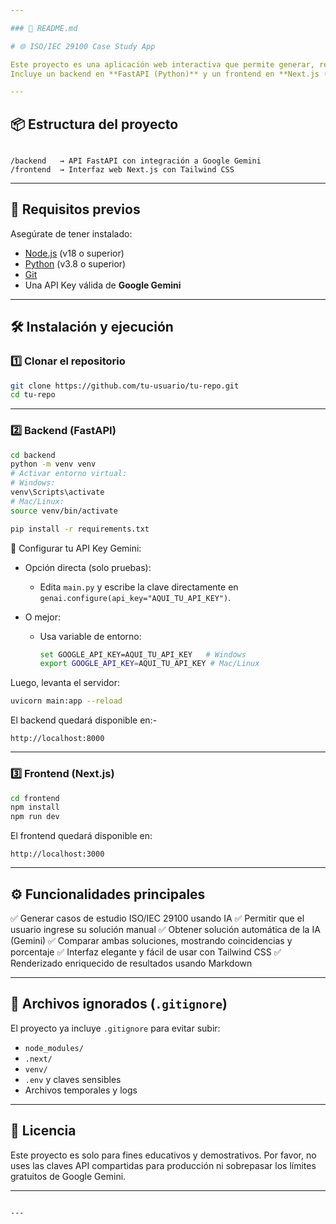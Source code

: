 ```yaml
---

### 📄 README.md

# 🌐 ISO/IEC 29100 Case Study App

Este proyecto es una aplicación web interactiva que permite generar, resolver y comparar casos de estudio relacionados con la norma **ISO/IEC 29100 (Privacidad y Protección de Datos)** usando inteligencia artificial (Gemini).  
Incluye un backend en **FastAPI (Python)** y un frontend en **Next.js (React)**.

---
```


## 📦 Estructura del proyecto

```

/backend   → API FastAPI con integración a Google Gemini
/frontend  → Interfaz web Next.js con Tailwind CSS

````

---

## 🚀 Requisitos previos

Asegúrate de tener instalado:
- [Node.js](https://nodejs.org) (v18 o superior)
- [Python](https://www.python.org) (v3.8 o superior)
- [Git](https://git-scm.com)
- Una API Key válida de **Google Gemini**

---

## 🛠 Instalación y ejecución

### 1️⃣ Clonar el repositorio

```bash
git clone https://github.com/tu-usuario/tu-repo.git
cd tu-repo
````

---

### 2️⃣ Backend (FastAPI)

```bash
cd backend
python -m venv venv
# Activar entorno virtual:
# Windows:
venv\Scripts\activate
# Mac/Linux:
source venv/bin/activate

pip install -r requirements.txt
```

🔑 Configurar tu API Key Gemini:

* Opción directa (solo pruebas):

  * Edita `main.py` y escribe la clave directamente en `genai.configure(api_key="AQUI_TU_API_KEY")`.
* O mejor:

  * Usa variable de entorno:

    ```bash
    set GOOGLE_API_KEY=AQUI_TU_API_KEY   # Windows
    export GOOGLE_API_KEY=AQUI_TU_API_KEY # Mac/Linux
    ```

Luego, levanta el servidor:

```bash
uvicorn main:app --reload
```

El backend quedará disponible en:-

```
http://localhost:8000
```

---

### 3️⃣ Frontend (Next.js)

```bash
cd frontend
npm install
npm run dev
```

El frontend quedará disponible en:

```
http://localhost:3000
```

---

## ⚙ Funcionalidades principales

✅ Generar casos de estudio ISO/IEC 29100 usando IA
✅ Permitir que el usuario ingrese su solución manual
✅ Obtener solución automática de la IA (Gemini)
✅ Comparar ambas soluciones, mostrando coincidencias y porcentaje
✅ Interfaz elegante y fácil de usar con Tailwind CSS
✅ Renderizado enriquecido de resultados usando Markdown

---

## 📂 Archivos ignorados (`.gitignore`)

El proyecto ya incluye `.gitignore` para evitar subir:

* `node_modules/`
* `.next/`
* `venv/`
* `.env` y claves sensibles
* Archivos temporales y logs

---

## 📜 Licencia

Este proyecto es solo para fines educativos y demostrativos.
Por favor, no uses las claves API compartidas para producción ni sobrepasar los límites gratuitos de Google Gemini.

---

````

---
